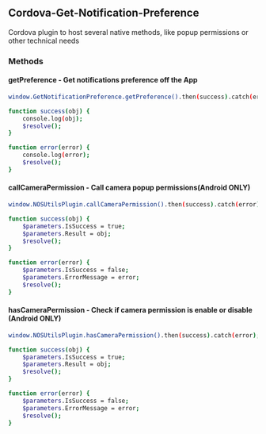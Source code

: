 


## Cordova-Get-Notification-Preference

Cordova plugin to host several native methods, like popup permissions or other technical needs

### Methods

#### getPreference - Get notifications preference off the App

```bash
window.GetNotificationPreference.getPreference().then(success).catch(error);

function success(obj) {   
    console.log(obj); 
    $resolve();
}

function error(error) {    
    console.log(error);
    $resolve();
}
```

#### callCameraPermission - Call camera popup permissions(Android ONLY)

```bash
window.NOSUtilsPlugin.callCameraPermission().then(success).catch(error);

function success(obj) {   
    $parameters.IsSuccess = true;
    $parameters.Result = obj; 
    $resolve();
}

function error(error) {    
    $parameters.IsSuccess = false;
    $parameters.ErrorMessage = error;
    $resolve();
}
```

#### hasCameraPermission - Check if camera permission is enable or disable (Android ONLY)

```bash
window.NOSUtilsPlugin.hasCameraPermission().then(success).catch(error);

function success(obj) {   
    $parameters.IsSuccess = true;
    $parameters.Result = obj; 
    $resolve();
}

function error(error) {    
    $parameters.IsSuccess = false;
    $parameters.ErrorMessage = error;
    $resolve();
}
```
